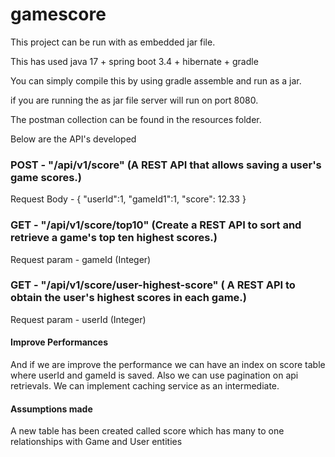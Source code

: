 # gamescore

This project can be run with as embedded jar file.

This has used java 17 + spring boot 3.4 + hibernate + gradle

You can simply compile this by using gradle assemble and run as a  jar.

if you are running the as jar file server will run on port 8080.

The postman collection can be found in the resources folder.

Below are the API's developed

### POST - "/api/v1/score" (A REST API that allows saving a user's game scores.)
Request Body - {
"userId":1,
"gameId1":1,
"score": 12.33
}

### GET - "/api/v1/score/top10" (Create a REST API to sort and retrieve a game's top ten highest scores.)
Request param - gameId (Integer)

### GET - "/api/v1/score/user-highest-score" ( A REST API to obtain the user's highest scores in each game.)
Request param - userId (Integer)

####  Improve Performances
And if we are improve the performance we can have an index on score table where userId and gameId is saved.
Also we can use pagination on api retrievals.
We can implement caching service as an intermediate.

#### Assumptions made

A new table has been created called score which has many to one relationships with Game and User entities 
